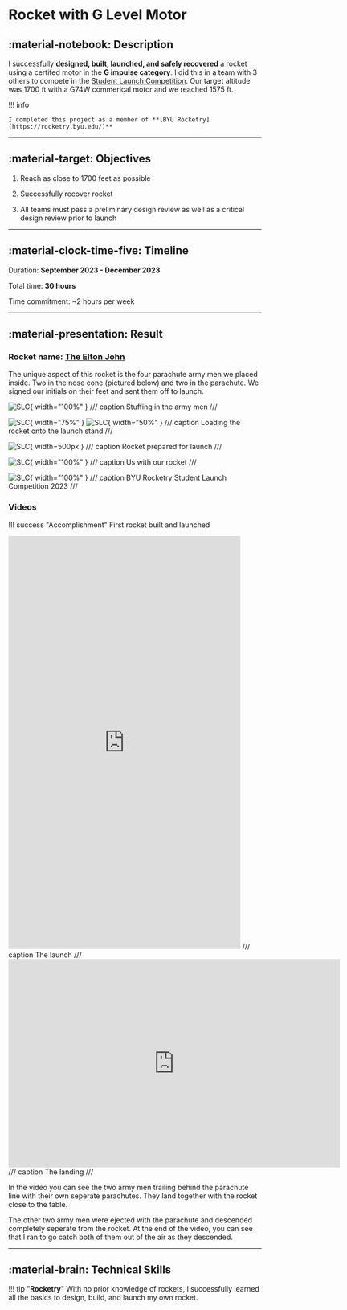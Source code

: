 # Rocket with G Level Motor

## :material-notebook: Description

I successfully **designed, built, launched, and safely recovered** a rocket using a certifed motor in the **G impulse category**. I did this in a team with 3 others to compete in the [Student Launch Competition](https://rocketry.byu.edu/join-us/student-launch-comp/). Our target altitude was 1700 ft with a G74W commerical motor and we reached 1575 ft. 


!!! info

    I completed this project as a member of **[BYU Rocketry](https://rocketry.byu.edu/)**

***

## :material-target: Objectives

1.  Reach as close to 1700 feet as possible

2. Successfully recover rocket

3. All teams must pass a preliminary design review as well as a critical design review prior to launch

***

## :material-clock-time-five: Timeline

Duration: **September 2023 - December 2023**

Total time: **30 hours**

Time commitment: ~2 hours per week

***

## :material-presentation: Result

### Rocket name: [**The Elton John**](https://www.youtube.com/watch?v=DtVBCG6ThDk)

The unique aspect of this rocket is the four parachute army men we placed inside. Two in the nose cone (pictured below) and two in the parachute. We signed our initials on their feet and sent them off to launch.

![SLC](assets/G-rocket/Grocket0.jpg){ width="100%" }
/// caption
Stuffing in the army men
///

![SLC](assets/G-rocket/Grocket1.jpg){ width="75%" }
![SLC](assets/G-rocket/Grocket2.jpg){ width="50%" }
/// caption
Loading the rocket onto the launch stand
///

![SLC](assets/G-rocket/Grocket3.jpg){ width=500px }
/// caption
Rocket prepared for launch
///

![SLC](assets/G-rocket/Grocket4.jpg){ width="100%" }
/// caption
Us with our rocket
///

![SLC](assets/G-rocket/Grocket5.jpg){ width="100%" }
/// caption
BYU Rocketry Student Launch Competition 2023
///

### Videos

!!! success "Accomplishment"
    First rocket built and launched

<iframe width="462" height="822" src="https://www.youtube.com/embed/iuoT3lYNyi8" title="SLC 12/9/23" frameborder="0" allow="accelerometer; autoplay; clipboard-write; encrypted-media; gyroscope; picture-in-picture; web-share" referrerpolicy="strict-origin-when-cross-origin" allowfullscreen></iframe>
/// caption
The launch
///

<iframe width="660" height="415" src="https://www.youtube.com/embed/l1oW_qOQWYA?si=kpeVhzyg_8DuU3Yw" title="YouTube video player" frameborder="0" allow="accelerometer; autoplay; clipboard-write; encrypted-media; gyroscope; picture-in-picture; web-share" referrerpolicy="strict-origin-when-cross-origin" allowfullscreen></iframe>
/// caption
The landing
///

In the video you can see the two army men trailing behind the parachute line with their own seperate parachutes. They land together with the rocket close to the table. 

The other two army men were ejected with the parachute and descended completely seperate from the rocket. At the end of the video, you can see that I ran to go catch both of them out of the air as they descended. 

***

## :material-brain: Technical Skills

!!! tip "**Rocketry**"
    With no prior knowledge of rockets, I successfully learned all the basics to design, build, and launch my own rocket.
